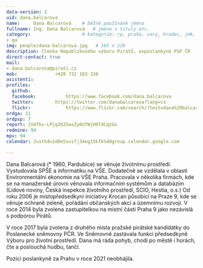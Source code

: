 ```yaml
---
data-version: 2
uid: dana.balcarova
name:     Dana Balcarová  	# běžně používáné jméno
fullname: Ing. Dana Balcarová  	# jméno s tituly etc.
category:                 	# kategorie: rp, praha, vary, hradec, jmk, senat
- ga
img: people/dana-balcarova.jpg   # 165 x 220
description: členka Republikového výboru Pirátů, exposlankyně PSP ČR             	# kratký popis, max 160 znaků
direct-contact: true
mail:
- dana.balcarova@pirati.cz
mob:			  +420 732 103 330
asistenti:
profiles:
  github:                 
  facebook: 		  https://www.facebook.com/dana.balcarova
  twitter: 		  https://twitter.com/danabalcarova?lang=cs
  flickr:     		  https://www.flickr.com/search/?text=dana%20balcarov%C3%A1
ordga: 11
ordpsp: 7
report: 1V4Tkv-LPjqZ6ZSwsZy6UfWjHOl9CqzGo
redmine: 94
mpv: 94
calendar: 2usth4v1d8e5svifj34eg15kfk%40group.calendar.google.com

---
```


Dana Balcarová (* 1960, Pardubice) se věnuje životnímu prostředí. Vystudovala SPŠE a informatiku na VŠE. Dodatečně se vzdělala v oblasti Environmentální ekonomie na VŠE Praha.‭ Pracovala v několika firmách,‭ ‬kde se na manažerské úrovni věnovala informačním systémům a databázím‭ (‬Lidové noviny,‭ ‬Česká inspekce životního prostředí,‭ ‬SCIO,‭ ‬Hestia,‭ ‬o.s.‭‭)‬‭ Od roku‭ ‬2006‭ ‬je místopředsedkyní iniciativy Krocan působící na Praze‭ ‬9, kde se věnuje ochraně zeleně, ‬pořádání občanských akcí a územnímu rozvoji.‭ V roce 2014 byla zvolena zastupitelkou na místní části Praha 9 jako nezávislá s podporou Pirátů. 

V roce 2017 byla zvolena z druhého místa pražské pirátské kandidátky do Poslanecké sněmovny PČR. Ve Sněmovně zastávala funkci předsedkyně Výboru pro životní prostředí. Dana má ráda pohyb,‭ ‬chodí po městě i horách,‭ ‬čte a poslouchá hudbu,‭ ‬tančí.‭ ‬

Pozici poslankyně za Prahu v roce 2021 neobhájila.

